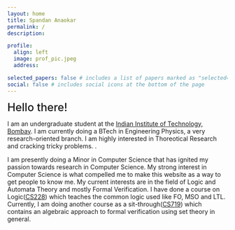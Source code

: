 ```yaml
---
layout: home
title: Spandan Anaokar
permalink: /
description:

profile:
  align: left
  image: prof_pic.jpeg
  address:

selected_papers: false # includes a list of papers marked as "selected={true}"
social: false # includes social icons at the bottom of the page
---
```


<!-- <br> -->
<span style="font-weight:500; font-size: 25px" > Hello there!</span>

I am an undergraduate student at the [Indian Institute of Technology, Bombay](https://www.iitb.ac.in/). I am currently doing a BTech in Engineering Physics, a very research-oriented branch. I am highly interested in Thoreotical Research and cracking tricky problems. .<br> 

I am presently doing a Minor in Computer Science that has ignited my passion towards research in Computer Science. My strong interest in Computer Science is what compelled me to make this website as a way to get people to know me. My current interests are in the field of Logic and Automata Theory and mostly Formal Verification. I have done a course on Logic([CS228](/courses)) which teaches the common logic used like FO, MSO and LTL. Currently, I am doing another course as a sit-through([CS719](/courses)) which contains an algebraic approach to formal verification using set theory in general. 
